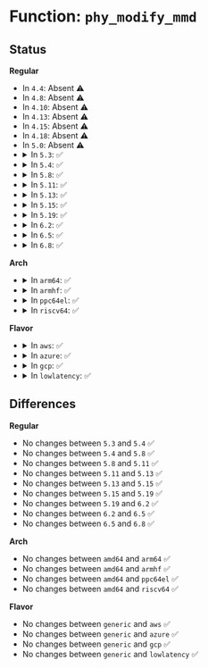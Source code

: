 # Function: <code>phy_modify_mmd</code>

## Status
<b>Regular</b>
<ul>
<li>
In <code>4.4</code>: Absent ⚠️
</li>
<li>
In <code>4.8</code>: Absent ⚠️
</li>
<li>
In <code>4.10</code>: Absent ⚠️
</li>
<li>
In <code>4.13</code>: Absent ⚠️
</li>
<li>
In <code>4.15</code>: Absent ⚠️
</li>
<li>
In <code>4.18</code>: Absent ⚠️
</li>
<li>
In <code>5.0</code>: Absent ⚠️
</li>
<li>
<details>
<summary>In <code>5.3</code>: ✅</summary>

```c
int phy_modify_mmd(struct phy_device *phydev, int devad, u32 regnum, u16 mask, u16 set);
```

**Collision:** Unique Global

**Inline:** No

**Transformation:** False

**Instances:**

```
In drivers/net/phy/phy-core.c (ffffffff81797110)
Location: drivers/net/phy/phy-core.c:638
Inline: False
Direct callers:
  - drivers/net/phy/phy.c:phy_init_eee
  - drivers/net/phy/phy-c45.c:genphy_c45_pma_setup_forced
```
**Symbols:**

```
ffffffff81797110-ffffffff8179717d: phy_modify_mmd (STB_GLOBAL)
```
</details>
</li>
<li>
<details>
<summary>In <code>5.4</code>: ✅</summary>

```c
int phy_modify_mmd(struct phy_device *phydev, int devad, u32 regnum, u16 mask, u16 set);
```

**Collision:** Unique Global

**Inline:** No

**Transformation:** False

**Instances:**

```
In drivers/net/phy/phy-core.c (ffffffff817babc0)
Location: drivers/net/phy/phy-core.c:677
Inline: False
Direct callers:
  - drivers/net/phy/phy.c:phy_init_eee
  - drivers/net/phy/phy-c45.c:genphy_c45_pma_setup_forced
```
**Symbols:**

```
ffffffff817babc0-ffffffff817bac2d: phy_modify_mmd (STB_GLOBAL)
```
</details>
</li>
<li>
<details>
<summary>In <code>5.8</code>: ✅</summary>

```c
int phy_modify_mmd(struct phy_device *phydev, int devad, u32 regnum, u16 mask, u16 set);
```

**Collision:** Unique Global

**Inline:** No

**Transformation:** False

**Instances:**

```
In drivers/net/phy/phy-core.c (ffffffff818824d0)
Location: drivers/net/phy/phy-core.c:689
Inline: False
Direct callers:
  - drivers/net/phy/phy.c:phy_init_eee
  - drivers/net/phy/phy-c45.c:genphy_c45_check_and_restart_aneg
  - drivers/net/phy/phy-c45.c:genphy_c45_pma_setup_forced
```
**Symbols:**

```
ffffffff818824d0-ffffffff81882579: phy_modify_mmd (STB_GLOBAL)
```
</details>
</li>
<li>
<details>
<summary>In <code>5.11</code>: ✅</summary>

```c
int phy_modify_mmd(struct phy_device *phydev, int devad, u32 regnum, u16 mask, u16 set);
```

**Collision:** Unique Global

**Inline:** No

**Transformation:** False

**Instances:**

```
In drivers/net/phy/phy-core.c (ffffffff81890c00)
Location: drivers/net/phy/phy-core.c:736
Inline: False
Direct callers:
  - drivers/net/phy/phy.c:phy_init_eee
  - drivers/net/phy/phy-c45.c:genphy_c45_check_and_restart_aneg
  - drivers/net/phy/phy-c45.c:genphy_c45_pma_setup_forced
```
**Symbols:**

```
ffffffff81890c00-ffffffff81890ca9: phy_modify_mmd (STB_GLOBAL)
```
</details>
</li>
<li>
<details>
<summary>In <code>5.13</code>: ✅</summary>

```c
int phy_modify_mmd(struct phy_device *phydev, int devad, u32 regnum, u16 mask, u16 set);
```

**Collision:** Unique Global

**Inline:** No

**Transformation:** False

**Instances:**

```
In drivers/net/phy/phy-core.c (ffffffff818734f0)
Location: drivers/net/phy/phy-core.c:736
Inline: False
Direct callers:
  - drivers/net/phy/phy.c:phy_init_eee
  - drivers/net/phy/phy-c45.c:genphy_c45_loopback
  - drivers/net/phy/phy-c45.c:genphy_c45_check_and_restart_aneg
  - drivers/net/phy/phy-c45.c:genphy_c45_pma_setup_forced
  - drivers/net/phy/phy-c45.c:genphy_c45_pma_suspend
  - drivers/net/phy/phy-c45.c:genphy_c45_pma_resume
```
**Symbols:**

```
ffffffff818734f0-ffffffff8187358f: phy_modify_mmd (STB_GLOBAL)
```
</details>
</li>
<li>
<details>
<summary>In <code>5.15</code>: ✅</summary>

```c
int phy_modify_mmd(struct phy_device *phydev, int devad, u32 regnum, u16 mask, u16 set);
```

**Collision:** Unique Global

**Inline:** No

**Transformation:** False

**Instances:**

```
In drivers/net/phy/phy-core.c (ffffffff81903cc0)
Location: drivers/net/phy/phy-core.c:737
Inline: False
Direct callers:
  - drivers/net/phy/phy.c:phy_init_eee
  - drivers/net/phy/phy-c45.c:genphy_c45_loopback
  - drivers/net/phy/phy-c45.c:genphy_c45_check_and_restart_aneg
  - drivers/net/phy/phy-c45.c:genphy_c45_pma_setup_forced
  - drivers/net/phy/phy-c45.c:genphy_c45_pma_suspend
  - drivers/net/phy/phy-c45.c:genphy_c45_pma_resume
```
**Symbols:**

```
ffffffff81903cc0-ffffffff81903d5f: phy_modify_mmd (STB_GLOBAL)
```
</details>
</li>
<li>
<details>
<summary>In <code>5.19</code>: ✅</summary>

```c
int phy_modify_mmd(struct phy_device *phydev, int devad, u32 regnum, u16 mask, u16 set);
```

**Collision:** Unique Global

**Inline:** No

**Transformation:** False

**Instances:**

```
In drivers/net/phy/phy-core.c (ffffffff81a56710)
Location: drivers/net/phy/phy-core.c:732
Inline: False
Direct callers:
  - drivers/net/phy/phy.c:phy_init_eee
  - drivers/net/phy/phy-c45.c:genphy_c45_fast_retrain
  - drivers/net/phy/phy-c45.c:genphy_c45_fast_retrain
  - drivers/net/phy/phy-c45.c:genphy_c45_fast_retrain
  - drivers/net/phy/phy-c45.c:genphy_c45_fast_retrain
  - drivers/net/phy/phy-c45.c:genphy_c45_loopback
  - drivers/net/phy/phy-c45.c:genphy_c45_check_and_restart_aneg
  - drivers/net/phy/phy-c45.c:genphy_c45_pma_setup_forced
  - drivers/net/phy/phy-c45.c:genphy_c45_pma_baset1_setup_master_slave
  - drivers/net/phy/phy-c45.c:genphy_c45_pma_suspend
  - drivers/net/phy/phy-c45.c:genphy_c45_pma_resume
```
**Symbols:**

```
ffffffff81a56710-ffffffff81a567b9: phy_modify_mmd (STB_GLOBAL)
```
</details>
</li>
<li>
<details>
<summary>In <code>6.2</code>: ✅</summary>

```c
int phy_modify_mmd(struct phy_device *phydev, int devad, u32 regnum, u16 mask, u16 set);
```

**Collision:** Unique Global

**Inline:** No

**Transformation:** False

**Instances:**

```
In drivers/net/phy/phy-core.c (ffffffff81be0410)
Location: drivers/net/phy/phy-core.c:815
Inline: False
Direct callers:
  - drivers/net/phy/phy.c:phy_init_eee
  - drivers/net/phy/phy-c45.c:genphy_c45_loopback
  - drivers/net/phy/phy-c45.c:genphy_c45_check_and_restart_aneg
  - drivers/net/phy/phy-c45.c:genphy_c45_pma_setup_forced
  - drivers/net/phy/phy-c45.c:genphy_c45_pma_baset1_setup_master_slave
  - drivers/net/phy/phy-c45.c:genphy_c45_pma_suspend
  - drivers/net/phy/phy-c45.c:genphy_c45_pma_resume
```
**Symbols:**

```
ffffffff81be0410-ffffffff81be04b9: phy_modify_mmd (STB_GLOBAL)
```
</details>
</li>
<li>
<details>
<summary>In <code>6.5</code>: ✅</summary>

```c
int phy_modify_mmd(struct phy_device *phydev, int devad, u32 regnum, u16 mask, u16 set);
```

**Collision:** Unique Global

**Inline:** No

**Transformation:** False

**Instances:**

```
In drivers/net/phy/phy-core.c (ffffffff81c37d20)
Location: drivers/net/phy/phy-core.c:818
Inline: False
Direct callers:
  - drivers/net/phy/phy.c:phy_init_eee
  - drivers/net/phy/phy-c45.c:genphy_c45_plca_set_cfg
  - drivers/net/phy/phy-c45.c:genphy_c45_plca_set_cfg
  - drivers/net/phy/phy-c45.c:genphy_c45_loopback
  - drivers/net/phy/phy-c45.c:genphy_c45_check_and_restart_aneg
  - drivers/net/phy/phy-c45.c:genphy_c45_pma_setup_forced
  - drivers/net/phy/phy-c45.c:genphy_c45_pma_baset1_setup_master_slave
  - drivers/net/phy/phy-c45.c:genphy_c45_pma_suspend
  - drivers/net/phy/phy-c45.c:genphy_c45_pma_resume
```
**Symbols:**

```
ffffffff81c37d20-ffffffff81c37dce: phy_modify_mmd (STB_GLOBAL)
```
</details>
</li>
<li>
<details>
<summary>In <code>6.8</code>: ✅</summary>

```c
int phy_modify_mmd(struct phy_device *phydev, int devad, u32 regnum, u16 mask, u16 set);
```

**Collision:** Unique Global

**Inline:** No

**Transformation:** False

**Instances:**

```
In drivers/net/phy/phy-core.c (ffffffff81ced0b0)
Location: drivers/net/phy/phy-core.c:956
Inline: False
Direct callers:
  - drivers/net/phy/phy.c:phy_init_eee
  - drivers/net/phy/phy-c45.c:genphy_c45_plca_set_cfg
  - drivers/net/phy/phy-c45.c:genphy_c45_plca_set_cfg
  - drivers/net/phy/phy-c45.c:genphy_c45_loopback
  - drivers/net/phy/phy-c45.c:genphy_c45_check_and_restart_aneg
  - drivers/net/phy/phy-c45.c:genphy_c45_pma_setup_forced
  - drivers/net/phy/phy-c45.c:genphy_c45_pma_setup_forced
  - drivers/net/phy/phy-c45.c:genphy_c45_pma_baset1_setup_master_slave
  - drivers/net/phy/phy-c45.c:genphy_c45_pma_suspend
  - drivers/net/phy/phy-c45.c:genphy_c45_pma_resume
```
**Symbols:**

```
ffffffff81ced0b0-ffffffff81ced15e: phy_modify_mmd (STB_GLOBAL)
```
</details>
</li>
</ul>
<b>Arch</b>
<ul>
<li>
<details>
<summary>In <code>arm64</code>: ✅</summary>

```c
int phy_modify_mmd(struct phy_device *phydev, int devad, u32 regnum, u16 mask, u16 set);
```

**Collision:** Unique Global

**Inline:** No

**Transformation:** False

**Instances:**

```
In drivers/net/phy/phy-core.c (ffff8000109d34d0)
Location: drivers/net/phy/phy-core.c:677
Inline: False
Direct callers:
  - drivers/net/phy/phy.c:phy_init_eee
  - drivers/net/phy/phy-c45.c:genphy_c45_pma_setup_forced
```
**Symbols:**

```
ffff8000109d34d0-ffff8000109d3550: phy_modify_mmd (STB_GLOBAL)
```
</details>
</li>
<li>
<details>
<summary>In <code>armhf</code>: ✅</summary>

```c
int phy_modify_mmd(struct phy_device *phydev, int devad, u32 regnum, u16 mask, u16 set);
```

**Collision:** Unique Global

**Inline:** No

**Transformation:** False

**Instances:**

```
In drivers/net/phy/phy-core.c (c0abb38c)
Location: drivers/net/phy/phy-core.c:677
Inline: False
Direct callers:
  - drivers/net/phy/phy.c:phy_init_eee
  - drivers/net/phy/phy-c45.c:genphy_c45_pma_setup_forced
```
**Symbols:**

```
c0abb38c-c0abb3f8: phy_modify_mmd (STB_GLOBAL)
```
</details>
</li>
<li>
<details>
<summary>In <code>ppc64el</code>: ✅</summary>

```c
int phy_modify_mmd(struct phy_device *phydev, int devad, u32 regnum, u16 mask, u16 set);
```

**Collision:** Unique Global

**Inline:** No

**Transformation:** False

**Instances:**

```
In drivers/net/phy/phy-core.c (c000000000a93920)
Location: drivers/net/phy/phy-core.c:677
Inline: False
Direct callers:
  - drivers/net/phy/phy.c:phy_init_eee
  - drivers/net/phy/phy-c45.c:genphy_c45_pma_setup_forced
```
**Symbols:**

```
c000000000a93920-c000000000a939b4: phy_modify_mmd (STB_GLOBAL)
```
</details>
</li>
<li>
<details>
<summary>In <code>riscv64</code>: ✅</summary>

```c
int phy_modify_mmd(struct phy_device *phydev, int devad, u32 regnum, u16 mask, u16 set);
```

**Collision:** Unique Global

**Inline:** No

**Transformation:** False

**Instances:**

```
In drivers/net/phy/phy-core.c (ffffffe00061fc3c)
Location: drivers/net/phy/phy-core.c:677
Inline: False
Direct callers:
  - drivers/net/phy/phy.c:phy_init_eee
  - drivers/net/phy/phy-c45.c:genphy_c45_pma_setup_forced
```
**Symbols:**

```
ffffffe00061fc3c-ffffffe00061fcb4: phy_modify_mmd (STB_GLOBAL)
```
</details>
</li>
</ul>
<b>Flavor</b>
<ul>
<li>
<details>
<summary>In <code>aws</code>: ✅</summary>

```c
int phy_modify_mmd(struct phy_device *phydev, int devad, u32 regnum, u16 mask, u16 set);
```

**Collision:** Unique Global

**Inline:** No

**Transformation:** False

**Instances:**

```
In drivers/net/phy/phy-core.c (ffffffff8177f690)
Location: drivers/net/phy/phy-core.c:677
Inline: False
Direct callers:
  - drivers/net/phy/phy.c:phy_init_eee
  - drivers/net/phy/phy-c45.c:genphy_c45_pma_setup_forced
```
**Symbols:**

```
ffffffff8177f690-ffffffff8177f6fd: phy_modify_mmd (STB_GLOBAL)
```
</details>
</li>
<li>
<details>
<summary>In <code>azure</code>: ✅</summary>

```c
int phy_modify_mmd(struct phy_device *phydev, int devad, u32 regnum, u16 mask, u16 set);
```

**Collision:** Unique Global

**Inline:** No

**Transformation:** False

**Instances:**

```
In drivers/net/phy/phy-core.c (ffffffff8175f430)
Location: drivers/net/phy/phy-core.c:677
Inline: False
Direct callers:
  - drivers/net/phy/phy.c:phy_init_eee
  - drivers/net/phy/phy-c45.c:genphy_c45_pma_setup_forced
```
**Symbols:**

```
ffffffff8175f430-ffffffff8175f49d: phy_modify_mmd (STB_GLOBAL)
```
</details>
</li>
<li>
<details>
<summary>In <code>gcp</code>: ✅</summary>

```c
int phy_modify_mmd(struct phy_device *phydev, int devad, u32 regnum, u16 mask, u16 set);
```

**Collision:** Unique Global

**Inline:** No

**Transformation:** False

**Instances:**

```
In drivers/net/phy/phy-core.c (ffffffff817afa40)
Location: drivers/net/phy/phy-core.c:677
Inline: False
Direct callers:
  - drivers/net/phy/phy.c:phy_init_eee
  - drivers/net/phy/phy-c45.c:genphy_c45_pma_setup_forced
```
**Symbols:**

```
ffffffff817afa40-ffffffff817afaad: phy_modify_mmd (STB_GLOBAL)
```
</details>
</li>
<li>
<details>
<summary>In <code>lowlatency</code>: ✅</summary>

```c
int phy_modify_mmd(struct phy_device *phydev, int devad, u32 regnum, u16 mask, u16 set);
```

**Collision:** Unique Global

**Inline:** No

**Transformation:** False

**Instances:**

```
In drivers/net/phy/phy-core.c (ffffffff817c99d0)
Location: drivers/net/phy/phy-core.c:677
Inline: False
Direct callers:
  - drivers/net/phy/phy.c:phy_init_eee
  - drivers/net/phy/phy-c45.c:genphy_c45_pma_setup_forced
```
**Symbols:**

```
ffffffff817c99d0-ffffffff817c9a3d: phy_modify_mmd (STB_GLOBAL)
```
</details>
</li>
</ul>

## Differences
<b>Regular</b>
<ul>
<li>
No changes between <code>5.3</code> and <code>5.4</code> ✅
</li>
<li>
No changes between <code>5.4</code> and <code>5.8</code> ✅
</li>
<li>
No changes between <code>5.8</code> and <code>5.11</code> ✅
</li>
<li>
No changes between <code>5.11</code> and <code>5.13</code> ✅
</li>
<li>
No changes between <code>5.13</code> and <code>5.15</code> ✅
</li>
<li>
No changes between <code>5.15</code> and <code>5.19</code> ✅
</li>
<li>
No changes between <code>5.19</code> and <code>6.2</code> ✅
</li>
<li>
No changes between <code>6.2</code> and <code>6.5</code> ✅
</li>
<li>
No changes between <code>6.5</code> and <code>6.8</code> ✅
</li>
</ul>
<b>Arch</b>
<ul>
<li>
No changes between <code>amd64</code> and <code>arm64</code> ✅
</li>
<li>
No changes between <code>amd64</code> and <code>armhf</code> ✅
</li>
<li>
No changes between <code>amd64</code> and <code>ppc64el</code> ✅
</li>
<li>
No changes between <code>amd64</code> and <code>riscv64</code> ✅
</li>
</ul>
<b>Flavor</b>
<ul>
<li>
No changes between <code>generic</code> and <code>aws</code> ✅
</li>
<li>
No changes between <code>generic</code> and <code>azure</code> ✅
</li>
<li>
No changes between <code>generic</code> and <code>gcp</code> ✅
</li>
<li>
No changes between <code>generic</code> and <code>lowlatency</code> ✅
</li>
</ul>
